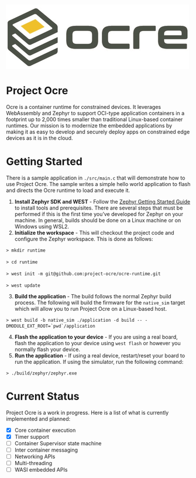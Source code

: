 ![Project Ocre logo](ocre_logo.jpg "Project Ocre")
# Project Ocre
Ocre is a container runtime for constrained devices.  It leverages WebAssembly and Zephyr to support OCI-type application containers in a footprint up to 2,000 times smaller than traditional Linux-based container runtimes. Our mission is to modernize the embedded applications by making it as easy to develop and securely deploy apps on constrained edge devices as it is in the cloud.


# Getting Started 
There is a sample application in `./src/main.c` that will demonstrate how to use Project Ocre.  The sample writes a simple hello world application to flash and directs the Ocre runtime to load and execute it.  

1. **Install Zephyr SDK and WEST** - Follow the [Zephyr Getting Started Guide](https://docs.zephyrproject.org/latest/develop/getting_started/index.html) to install tools and prerequisites. There are several steps that must be performed if this is the first time you’ve developed for Zephyr on your machine.  In general, builds should be done on a Linux machine or on Windows using WSL2.
2. **Initialize the workspace** - This will checkout the project code and configure the Zephyr workspace.  This is done as follows:
```
> mkdir runtime

> cd runtime

> west init -m git@github.com:project-ocre/ocre-runtime.git

> west update
```

3. **Build the application** - The build follows the normal Zephyr build process.  The following will build the firmware for the `native_sim` target which will allow you to run Project Ocre on a Linux-based host.  
```
> west build -b native_sim ./application -d build -- -DMODULE_EXT_ROOT=`pwd`/application
```
4.  **Flash the application to your device** - If you are using a real board, flash the application to your device using `west flash` or however you normally flash your device.
5.  **Run the application** - If using a real device, restart/reset your board to run the application.  If using the simulator, run the following command:
```
> ./build/zephyr/zephyr.exe
```

# Current Status
Project Ocre is a work in progress.  Here is a list of what is currently implemented and planned:
- [X] Core container execution
- [X] Timer support
- [ ] Container Supervisor state machine
- [ ] Inter container messaging
- [ ] Networking APIs
- [ ] Multi-threading
- [ ] WASI embedded APIs
